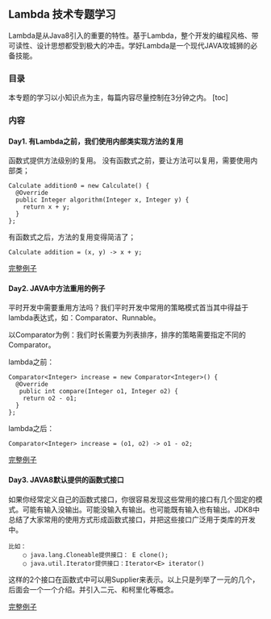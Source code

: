 ## Lambda 技术专题学习

Lambda是从Java8引入的重要的特性。基于Lambda，整个开发的编程风格、带可读性、设计思想都受到极大的冲击。学好Lambda是一个现代JAVA攻城狮的必备技能。

### 目录

本专题的学习以小知识点为主，每篇内容尽量控制在3分钟之内。
[toc]


### 内容

#### Day1. 有Lambda之前，我们使用内部类实现方法的复用

函数式提供方法级别的复用。
没有函数式之前，要让方法可以复用，需要使用内部类；
```
Calculate addition0 = new Calculate() {
  @Override
  public Integer algorithm(Integer x, Integer y) {
    return x + y;
  }
};
```

有函数式之后，方法的复用变得简洁了；

```
Calculate addition = (x, y) -> x + y;
```

[day1]: https://github.com/wzdacyl/lambda/blob/master/src/test/java/com/ibm/leo/share/lambda/Day1_basic.java "basic"
[完整例子][day1]

#### Day2. JAVA中方法重用的例子

平时开发中需要重用方法吗？我们平时开发中常用的策略模式首当其中得益于lambda表达式，如：Comparator、Runnable。

以Comparator为例：我们时长需要为列表排序，排序的策略需要指定不同的Comparator。

lambda之前：

```
Comparator<Integer> increase = new Comparator<Integer>() {
  @Override
   public int compare(Integer o1, Integer o2) {
    return o2 - o1;
  }
};

```

lambda之后：
```
Comparator<Integer> increase = (o1, o2) -> o1 - o2;
```

[day2]: https://github.com/wzdacyl/lambda/blob/master/src/test/java/com/ibm/leo/share/lambda/Day2_compare.java "compare"
[完整例子][day2]


#### Day3. JAVA8默认提供的函数式接口

如果你经常定义自己的函数式接口，你很容易发现这些常用的接口有几个固定的模式。可能有输入没输出。可能没输入有输出。也可能既有输入也有输出。JDK8中总结了大家常用的使用方式形成函数式接口，并把这些接口广泛用于类库的开发中。

	比如：
		○ java.lang.Cloneable提供接口： E clone();
		○ java.util.Iterator提供接口：Iterator<E> iterator()

这样的2个接口在函数式中可以用Supplier<T>来表示。以上只是列举了一元的几个，后面会一个一个介绍。并引入二元、和柯里化等概念。

[day3]: https://github.com/wzdacyl/lambda/blob/master/src/test/java/com/ibm/leo/share/lambda/Day3_Default_Lambda_Functional_Interface.java "default lambda interface"
[完整例子][day3]